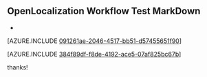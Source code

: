 ## OpenLocalization Workflow Test MarkDown
* 

[AZURE.INCLUDE [091261ae-2046-4517-bb51-d57455651f90](calleeMd1.md)]



[AZURE.INCLUDE [384f89df-f8de-4192-ace5-07af825bc67b](calleeMd2.md)]

 
thanks!